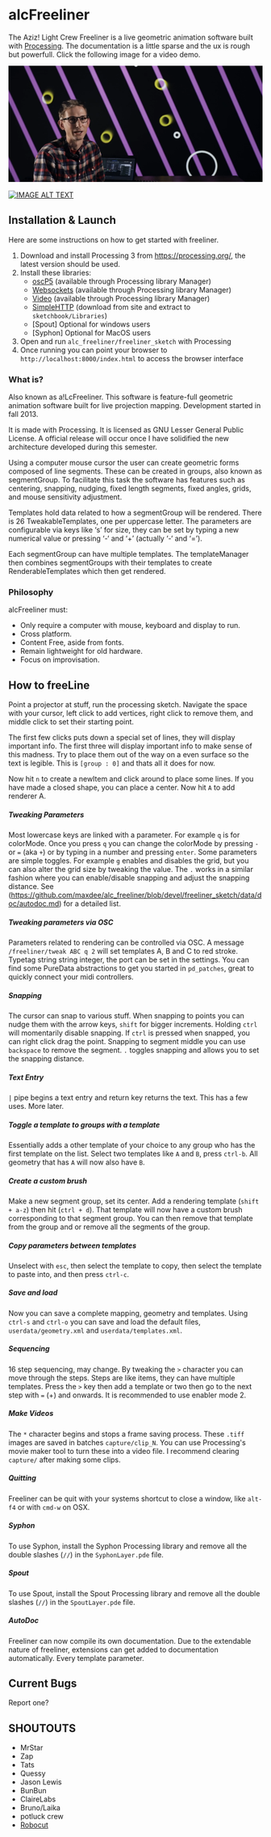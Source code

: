 
# alcFreeliner #

The Aziz! Light Crew Freeliner is a live geometric animation software built with [Processing](https://www.processing.org). The documentation is a little sparse and the ux is rough but powerfull. Click the following image for a video demo.

[![IMAGE ALT TEXT](doc/videopic.png)](https://vimeo.com/246850149 "New Video")

[![IMAGE ALT TEXT](http://img.youtube.com/vi/ktxSKXwmmeU/0.jpg)](http://www.youtube.com/watch?v=ktxSKXwmmeU "Do you know Freeliner?")


## Installation & Launch ##
Here are some instructions on how to get started with freeliner.

1. Download and install Processing 3 from <https://processing.org/>, the latest version should be used.
2. Install these libraries:
	* [oscP5](http://www.sojamo.de/libraries/oscP5/) (available through Processing library Manager)
	* [Websockets](https://github.com/alexandrainst/processing_websockets) (available through Processing library Manager)
	* [Video](https://processing.org/reference/libraries/video/index.html) (available through Processing library Manager)
	* [SimpleHTTP](http://diskordier.net/simpleHTTPServer/) (download from site and extract to `sketchbook/Libraries`)
	* [Spout] Optional for windows users
	* [Syphon] Optional for MacOS users
3. Open and run `alc_freeliner/freeliner_sketch` with Processing
4. Once running you can point your browser to `http://localhost:8000/index.html` to access the browser interface

### What is? ###

Also known as a!LcFreeliner. This software is feature-full geometric animation software built for live projection mapping. Development started in fall 2013.

It is made with Processing. It is licensed as GNU Lesser General Public License. A official release will occur once I have solidified the new architecture developed during this semester.

Using a computer mouse cursor the user can create geometric forms composed of line segments. These can be created in groups, also known as segmentGroup. To facilitate this task the software has features such as centering, snapping, nudging, fixed length segments, fixed angles, grids, and mouse sensitivity adjustment.

Templates hold data related to how a segmentGroup will be rendered. There is 26 TweakableTemplates, one per uppercase letter. The parameters are configurable via keys like ‘s’ for size, they can be set by typing a new numerical value or pressing ‘-‘ and ‘+’ (actually ‘-‘ and ‘=’).

Each segmentGroup can have multiple templates. The templateManager then combines segmentGroups with their templates to create RenderableTemplates which then get rendered.

### Philosophy ###

alcFreeliner must:
- Only require a computer with mouse, keyboard and display to run.
- Cross platform.
- Content Free, aside from fonts.
- Remain lightweight for old hardware.
- Focus on improvisation.

## How to freeLine ##
Point a projector at stuff, run the processing sketch. Navigate the space with your cursor, left click to add vertices, right click to remove them, and middle click to set their starting point.

The first few clicks puts down a special set of lines, they will display important info. The first three will display important info to make sense of this madness. Try to place them out of the way on a even surface so the text is legible. This is `[group : 0]` and thats all it does for now.

Now hit `n` to create a newItem and click around to place some lines. If you have made a closed shape, you can place a center. Now hit `A` to add renderer A.



##### Tweaking Parameters
Most lowercase keys are linked with a parameter. For example `q` is for colorMode. Once you press `q` you can change the colorMode by pressing `-` or `=` (aka `+`) or by typing in a number and pressing `enter`. Some parameters are simple toggles. For example `g` enables and disables the grid, but you can also alter the grid size by tweaking the value. The `.` works in a similar fashion where you can enable/disable snapping and adjust the snapping distance.
See (https://github.com/maxdee/alc_freeliner/blob/devel/freeliner_sketch/data/doc/autodoc.md) for a detailed list.

##### Tweaking parameters via OSC
Parameters related to rendering can be controlled via OSC. A message `/freeliner/tweak ABC q 2` will set templates A, B and C to red stroke. Typetag string string integer, the port can be set in the settings. You can find some PureData abstractions to get you started in `pd_patches`, great to quickly connect your midi controllers.

##### Snapping
The cursor can snap to various stuff. When snapping to points you can nudge them with the arrow keys, `shift` for bigger increments. Holding `ctrl` will momentarily disable snapping. If `ctrl` is pressed when snapped, you can right click drag the point. Snapping to segment middle you can use `backspace` to remove the segment. `.` toggles snapping and allows you to set the snapping distance.

##### Text Entry
`|` pipe begins a text entry and return key returns the text. This has a few uses. More later.

##### Toggle a template to groups with a template
Essentially adds a other template of your choice to any group who has the first template on the list.
Select two templates like `A` and `B`, press `ctrl-b`. All geometry that has `A` will now also have `B`.

##### Create a custom brush
Make a new segment group, set its center. Add a rendering template (`shift + a-z`) then hit (`ctrl + d`). That template will now have a custom brush corresponding to that segment group. You can then remove that template from the group and or remove all the segments of the group.

##### Copy parameters between templates
Unselect with `esc`, then select the template to copy, then select the template to paste into, and then press `ctrl-c`.   

##### Save and load
Now you can save a complete mapping, geometry and templates. Using `ctrl-s` and `ctrl-o` you can save and load the default files, `userdata/geometry.xml` and `userdata/templates.xml`.

##### Sequencing
16 step sequencing, may change. By tweaking the `>` character you can move through the steps. Steps are like items, they can have multiple templates. Press the `>` key then add a template or two then go to the next step with `=` (+) and onwards. It is recommended to use enabler mode 2.

##### Make Videos
The `*` character begins and stops a frame saving process. These `.tiff` images are saved in batches `capture/clip_N`. You can use Processing's movie maker tool to turn these into a video file. I recommend clearing `capture/` after making some clips.

##### Quitting
Freeliner can be quit with your systems shortcut to close a window, like `alt-f4` or with `cmd-w` on OSX.

##### Syphon
To use Syphon, install the Syphon Processing library and remove all the double slashes (`//`) in the `SyphonLayer.pde` file.

##### Spout
To use Spout, install the Spout Processing library and remove all the double slashes (`//`) in the `SpoutLayer.pde` file.

##### AutoDoc
Freeliner can now compile its own documentation. Due to the extendable nature of freeliner, extensions can get added to documentation automatically. Every template parameter.

## Current Bugs ##
Report one?

## SHOUTOUTS ##
* MrStar
* Zap
* Tats
* Quessy
* Jason Lewis
* BunBun
* ClaireLabs
* Bruno/Laika
* potluck crew
* [Robocut](http://robocutstudio.com/)
